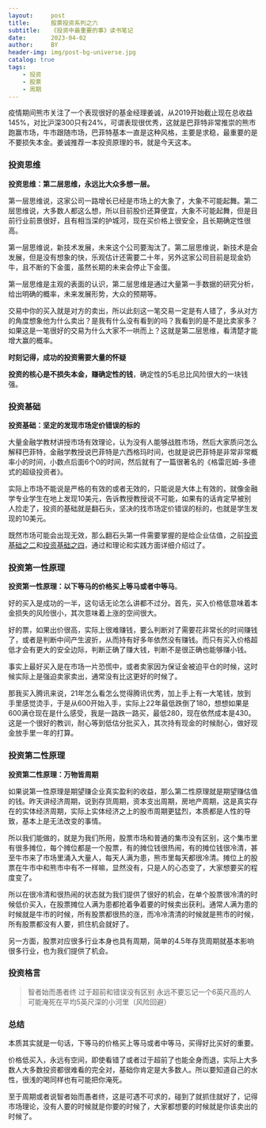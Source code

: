 ```yaml
---
layout:     post
title:      股票投资系列之六
subtitle:   《投资中最重要的事》读书笔记
date:       2023-04-02
author:     BY
header-img: img/post-bg-universe.jpg
catalog: true
tags:
    - 投资
    - 股票
    - 周期
---
```


疫情期间熊市关注了一个表现很好的基金经理姜诚，从2019开始截止现在总收益145%，对比沪深300只有24%，可谓表现很优秀，这就是巴菲特非常推崇的熊市跑赢市场，牛市跟随市场，巴菲特基本一直是这种风格，主要是求稳，最重要的是不要损失本金。姜诚推荐一本投资原理的书，就是今天这本。


### 投资思维

**投资思维：第二层思维，永远比大众多想一层。**

第一层思维说，这家公司一路增长已经是市场上的大象了，大象不可能起舞。第二层思维说，大多数人都这么想，所以目前股价还算便宜，大象不可能起舞，但是目前行业前景很好，且有相当深的护城河，现在买价格上很安全，且长期确定性很高。

第一层思维说，新技术发展，未来这个公司要淘汰了。第二层思维说，新技术是会发展，但是没有想象的快，乐观估计还需要二十年，另外这家公司目前是现金奶牛，且不断的下金蛋，虽然长期的未来会停止下金蛋。

第一层思维是主观的表面的认识，第二层思维是通过大量第一手数据的研究分析，给出明确的概率，未来发展形势，大众的预期等。

交易中你的买入就是对方的卖出，所以此刻这一笔交易一定是有人错了，多从对方的角度想象他为什么卖出？是我有什么没有看到的吗？我看到的是不是比卖家多？如果这是一笔很好的交易为什么大家不一哄而上？这就是第二层思维，看清楚才能增大赢的概率。

**时刻记得，成功的投资需要大量的怀疑**

**投资的核心是不损失本金，赚确定性的钱**，确定性的5毛总比风险很大的一块钱强。

### 投资基础

**投资基础：坚定的发现市场定价错误的标的**

大量金融学教材讲授市场有效理论，认为没有人能够战胜市场，然后大家质问怎么解释巴菲特，金融学教授说巴菲特是六西格玛时间，也就是说巴菲特是非常非常概率小的时间，小数点后面6个0的时间，然后就有了一篇很著名的《格雷厄姆-多德式的超级投资者》。

实际上市场不能说是严格的有效的或者无效的，只能说是大体上有效的，就像金融学专业学生在地上发现10美元，告诉教授教授说不可能，如果有的话肯定早被别人捡走了，投资的基础就是翻石头，坚决的找市场定价错误的标的，也就是学生发现的10美元。

既然市场可能会出现无效，那么翻石头第一件需要掌握的是给企业估值，之前[投资基础之二](http://yougth.top/2021/08/14/%E8%82%A1%E7%A5%A8%E6%8A%95%E8%B5%84%E5%9F%BA%E7%A1%80%E4%B9%8B%E4%BA%8C/)和[投资基础之四](http://yougth.top/2022/11/13/%E8%82%A1%E7%A5%A8%E6%8A%95%E8%B5%84%E7%B3%BB%E5%88%97%E4%B9%8B%E5%9B%9B/)，通过和理论和实践方面详细介绍过了。

### 投资第一性原理

**投资第一性原理：以下等马的价格买上等马或者中等马**。

好的买入是成功的一半，这句话无论怎么讲都不过分。首先，买入价格低意味着本金损失的风险很小，其次意味着上涨的空间很大。

好的票，如果出价很高，实际上很难赚钱，要么判断对了需要花非常长的时间赚钱了，或者是判断中间产生波折，从而持有好多年依然没有赚钱。而只有买入价格超低才会有更大的安全边际，判断正确了赚大钱，判断不是很正确也能够赚小钱。

事实上最好买入是在市场一片恐慌中，或者卖家因为保证金被迫平仓的时候，这时候实际上是强迫卖家卖出，通常没有比这更好的时候了。

那我买入腾讯来说，21年怎么看怎么觉得腾讯优秀，加上手上有一大笔钱，放到手里感觉烫手，于是从600开始入手，实际上22年最低跌倒了180，想想如果是600满仓现在是什么感受，我是一路跌一路买，最低280，现在依然成本是430。这是一个很好的教训，耐心等到低估分批买入，其次持有现金的时候耐心，做好现金放手里一年的打算。

### 投资第二性原理

**投资第二性原理：万物皆周期**

如果说第一性原理是期望赚企业真实盈利的收益，那么第二性原理就是期望赚估值的钱。昨天讲经济周期，说到存货周期，资本支出周期，房地产周期，这是真实存在的实体经济周期，实际上实体经济之上的股市周期更猛烈，本质都是人性的导致，基本上是无法改变的事情。

所以我们能做的，就是为我们所用，股票市场和普通的集市没有区别，这个集市里有很多摊位，每个摊位都是一个股票，有的摊位钱很热闹，有的摊位钱很冷清，甚至牛市来了市场里涌入大量人，每天人满为患，熊市里每天都很冷清。摊位上的股票在牛市中和熊市中有不一样嘛，显然没有，只是人的心态变了，大家想要买的程度变了。

所以在很冷清和很热闹的状态就为我们提供了很好的机会，在单个股票很冷清的时候低价买入，在股票摊位人满为患都抢着争着要的时候卖出获利。通常人满为患的时候就是牛市的时候，所有股票都很热的涨，而冷冷清清的时候就是熊市的时候，所有股票都没有人要，抓住机会就好了。

另一方面，股票对应很多行业本身也具有周期，简单的4.5年存货周期就基本影响很多行业，也为我们提供了机会。

### 投资格言

 > 智者始而愚者终
 > 过于超前和错误没有区别
 > 永远不要忘记一个6英尺高的人可能淹死在平均5英尺深的小河里（风险回避）

### 总结

本质其实就是一句话，下等马的价格买上等马或者中等马，买得好比买好的重要。

价格低买入，永远有空间，即使看错了或者过于超前了也能全身而退，实际上大多数人大多数投资都很难看的完全对，基础你肯定是大多数人。所以要知道自己的水性，很浅的喝同样也有可能把你淹死。

至于周期或者说智者始而愚者终，这是可遇不可求的，碰到了就抓住就好了，记得市场理论，没有人要的时候就是你要的时候了，大家都想要的时候就是你该卖出的时候了。



